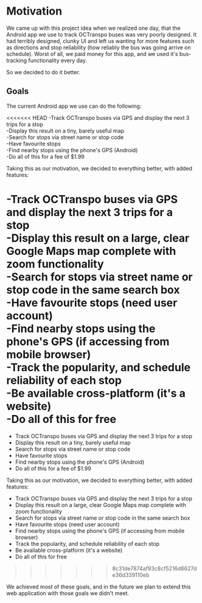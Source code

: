 Motivation
==========

We came up with this project idea when we realized one day, that the Android app we use to track OCTranspo buses was very poorly designed. It had terribly designed, clunky UI and left us wanting for more features such as directions and stop reliability (how reliably the bus was going arrive on schedule). Worst of all, we paid money for this app, and we used it's bus-tracking functionality every day.

So we decided to do it better. 


Goals
-----

The current Android app we use can do the following:

<<<<<<< HEAD
-Track OCTranspo buses via GPS and display the next 3 trips for a stop  
-Display this result on a tiny, barely useful map  
-Search for stops via street name or stop code  
-Have favourite stops  
-Find nearby stops using the phone's GPS (Android)  
-Do all of this for a fee of $1.99  

Taking this as our motivation, we decided to everything better, with added features:

-Track OCTranspo buses via GPS and display the next 3 trips for a stop  
-Display this result on a large, clear Google Maps map complete with zoom functionality  
-Search for stops via street name or stop code in the same search box  
-Have favourite stops (need user account)  
-Find nearby stops using the phone's GPS (if accessing from mobile browser)  
-Track the popularity, and schedule reliability of each stop  
-Be available cross-platform (it's a website)  
-Do all of this for free  
=======
  * Track OCTranspo buses via GPS and display the next 3 trips for a stop  
  * Display this result on a tiny, barely useful map  
  * Search for stops via street name or stop code  
  * Have favourite stops  
  * Find nearby stops using the phone's GPS (Android)  
  * Do all of this for a fee of $1.99  

Taking this as our motivation, we decided to everything better, with added features:

  * Track OCTranspo buses via GPS and display the next 3 trips for a stop  
  * Display this result on a large, clear Google Maps map complete with zoom functionality  
  * Search for stops via street name or stop code in the same search box  
  * Have favourite stops (need user account)  
  * Find nearby stops using the phone's GPS (if accessing from mobile browser)  
  * Track the popularity, and schedule reliability of each stop  
  * Be available cross-platform (it's a website)  
  * Do all of this for free  
>>>>>>> 8c31de7874af93c8cf5216d8627de36d339110eb

We achieved most of these goals, and in the future we plan to extend this web application with those goals we didn't meet.
